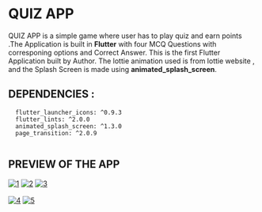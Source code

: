 
# QUIZ APP

QUIZ APP is a simple game where user has to 
play quiz and earn points .The Application is built in 
**Flutter** with four MCQ Questions with corresponing options and 
Correct Answer.
This is the first Flutter Application built by Author.
The lottie animation used is from lottie website , and the Splash Screen
is made using **animated_splash_screen**.
## DEPENDENCIES :



```
  flutter_launcher_icons: ^0.9.3
  flutter_lints: ^2.0.0
  animated_splash_screen: ^1.3.0
  page_transition: ^2.0.9
  
```
    
## PREVIEW OF THE APP

<a href="https://postimg.cc/9rc2H1xC" target="_blank"><img src="https://i.postimg.cc/9rc2H1xC/1.jpg" alt="1"/></a> <a href="https://postimg.cc/xkND3Zdy" target="_blank"><img src="https://i.postimg.cc/xkND3Zdy/2.jpg" alt="2"/></a> <a href="https://postimg.cc/sMNCSz3g" target="_blank"><img src="https://i.postimg.cc/sMNCSz3g/3.jpg" alt="3"/></a><br/><br/>
<a href="https://postimg.cc/8J88KbJ8" target="_blank"><img src="https://i.postimg.cc/8J88KbJ8/4.jpg" alt="4"/></a> <a href="https://postimg.cc/MnT8vH2L" target="_blank"><img src="https://i.postimg.cc/MnT8vH2L/5.jpg" alt="5"/></a> 
